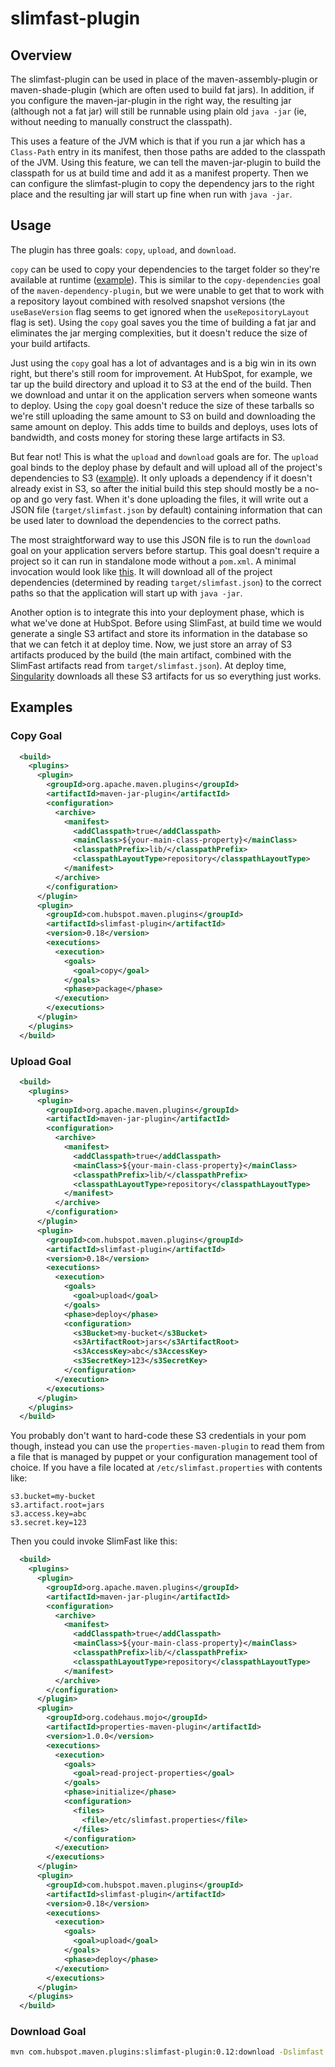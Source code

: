 # slimfast-plugin

## Overview ##

The slimfast-plugin can be used in place of the maven-assembly-plugin or maven-shade-plugin (which are often used to build 
fat jars). In addition, if you configure the maven-jar-plugin in the right way, the resulting jar (although not a fat jar)
will still be runnable using plain old `java -jar` (ie, without needing to manually construct the classpath). 

This uses a feature of the JVM which is that if you run a jar which has a `Class-Path` entry in its manifest, then those 
paths are added to the classpath of the JVM. Using this feature, we can tell the maven-jar-plugin to build the classpath 
for us at build time and add it as a manifest property. Then we can configure the slimfast-plugin to copy the dependency 
jars to the right place and the resulting jar will start up fine when run with `java -jar`.

## Usage ##

The plugin has three goals: `copy`, `upload`, and `download`. 

`copy` can be used to copy your dependencies to the target folder so they're available at runtime ([example](#copy-goal)).
This is similar to the `copy-dependencies` goal of the `maven-dependency-plugin`, but we were unable to get that to work 
with a repository layout combined with resolved snapshot versions (the `useBaseVersion` flag seems to get ignored when the
`useRepositoryLayout` flag is set). Using the `copy` goal saves you the time of building a fat jar and eliminates the jar 
merging complexities, but it doesn't reduce the size of your build artifacts.

Just using the `copy` goal has a lot of advantages and is a big win in its own right, but there's still room for improvement.
At HubSpot, for example, we tar up the build directory and upload it to S3 at the end of the build. Then we download and 
untar it on the application servers when someone wants to deploy. Using the `copy` goal doesn't reduce the size of these 
tarballs so we're still uploading the same amount to S3 on build and downloading the same amount on deploy. This adds 
time to builds and deploys, uses lots of bandwidth, and costs money for storing these large artifacts in S3. 

But fear not! This is what the `upload` and `download` goals are for. The `upload` goal binds to the deploy phase by default
and will upload all of the project's dependencies to S3 ([example](#upload-goal)). It only uploads a dependency if it doesn't 
already exist in S3, so after the initial build this step should mostly be a no-op and go very fast. When it's done uploading 
the files, it will write out a JSON file (`target/slimfast.json` by default) containing information that can be used later to 
download the dependencies to the correct paths.

The most straightforward way to use this JSON file is to run the `download` goal on your application servers before startup. 
This goal doesn't require a project so it can run in standalone mode without a `pom.xml`. A minimal invocation would look 
like [this](#download-goal). It will download all of the project dependencies (determined by reading `target/slimfast.json`) 
to the correct paths so that the application will start up with `java -jar`.

Another option is to integrate this into your deployment phase, which is what we've done at HubSpot. Before using SlimFast,
at build time we would generate a single S3 artifact and store its information in the database so that we can fetch it at deploy
time. Now, we just store an array of S3 artifacts produced by the build (the main artifact, combined with the SlimFast artifacts
read from `target/slimfast.json`). At deploy time, [Singularity](https://github.com/HubSpot/Singularity) downloads all these S3
artifacts for us so everything just works.

## Examples ##

### Copy Goal ###

```xml
  <build>
    <plugins>
      <plugin>
        <groupId>org.apache.maven.plugins</groupId>
        <artifactId>maven-jar-plugin</artifactId>
        <configuration>
          <archive>
            <manifest>
              <addClasspath>true</addClasspath>
              <mainClass>${your-main-class-property}</mainClass>
              <classpathPrefix>lib/</classpathPrefix>
              <classpathLayoutType>repository</classpathLayoutType>
            </manifest>
          </archive>
        </configuration>
      </plugin>
      <plugin>
        <groupId>com.hubspot.maven.plugins</groupId>
        <artifactId>slimfast-plugin</artifactId>
        <version>0.18</version>
        <executions>
          <execution>
            <goals>
              <goal>copy</goal>
            </goals>
            <phase>package</phase>
          </execution>
        </executions>
      </plugin>
    </plugins>
  </build>
```

### Upload Goal ###

```xml
  <build>
    <plugins>
      <plugin>
        <groupId>org.apache.maven.plugins</groupId>
        <artifactId>maven-jar-plugin</artifactId>
        <configuration>
          <archive>
            <manifest>
              <addClasspath>true</addClasspath>
              <mainClass>${your-main-class-property}</mainClass>
              <classpathPrefix>lib/</classpathPrefix>
              <classpathLayoutType>repository</classpathLayoutType>
            </manifest>
          </archive>
        </configuration>
      </plugin>
      <plugin>
        <groupId>com.hubspot.maven.plugins</groupId>
        <artifactId>slimfast-plugin</artifactId>
        <version>0.18</version>
        <executions>
          <execution>
            <goals>
              <goal>upload</goal>
            </goals>
            <phase>deploy</phase>
            <configuration>
              <s3Bucket>my-bucket</s3Bucket>
              <s3ArtifactRoot>jars</s3ArtifactRoot>
              <s3AccessKey>abc</s3AccessKey>
              <s3SecretKey>123</s3SecretKey>
            </configuration>
          </execution>
        </executions>
      </plugin>
    </plugins>
  </build>
```

You probably don't want to hard-code these S3 credentials in your pom though, instead you can use the 
`properties-maven-plugin` to read them from a file that is managed by puppet or your configuration management 
tool of choice. If you have a file located at `/etc/slimfast.properties` with contents like:

```properties
s3.bucket=my-bucket
s3.artifact.root=jars
s3.access.key=abc
s3.secret.key=123
```

Then you could invoke SlimFast like this:

```xml
  <build>
    <plugins>
      <plugin>
        <groupId>org.apache.maven.plugins</groupId>
        <artifactId>maven-jar-plugin</artifactId>
        <configuration>
          <archive>
            <manifest>
              <addClasspath>true</addClasspath>
              <mainClass>${your-main-class-property}</mainClass>
              <classpathPrefix>lib/</classpathPrefix>
              <classpathLayoutType>repository</classpathLayoutType>
            </manifest>
          </archive>
        </configuration>
      </plugin>
      <plugin>
        <groupId>org.codehaus.mojo</groupId>
        <artifactId>properties-maven-plugin</artifactId>
        <version>1.0.0</version>
        <executions>
          <execution>
            <goals>
              <goal>read-project-properties</goal>
            </goals>
            <phase>initialize</phase>
            <configuration>
              <files>
                <file>/etc/slimfast.properties</file>
              </files>
            </configuration>
          </execution>
        </executions>
      </plugin>      
      <plugin>
        <groupId>com.hubspot.maven.plugins</groupId>
        <artifactId>slimfast-plugin</artifactId>
        <version>0.18</version>
        <executions>
          <execution>
            <goals>
              <goal>upload</goal>
            </goals>
            <phase>deploy</phase>
          </execution>
        </executions>
      </plugin>
    </plugins>
  </build>
```

### Download Goal ###

```bash
mvn com.hubspot.maven.plugins:slimfast-plugin:0.12:download -Dslimfast.s3.accessKey=abc -Dslimfast.s3.secretKey=123
```
